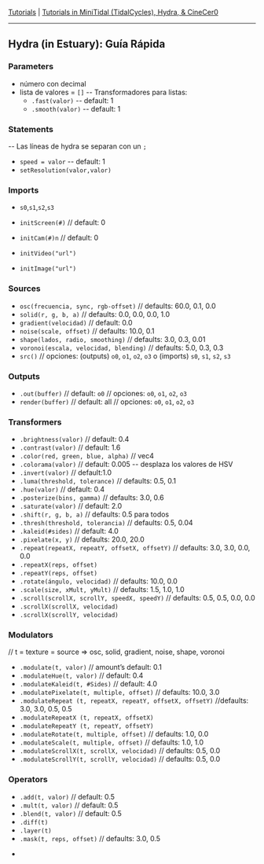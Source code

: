 
[Tutorials](../Tutorials/README.md) | [Tutorials in MiniTidal (TidalCycles), Hydra, & CineCer0](README.md)    

-------------------------------------------------------------------------------  

## Hydra (in Estuary): Guía Rápida

### Parameters
+ número con decimal
+ lista de valores = `[]`
-- Transformadores para listas:
  + `.fast(valor)` -- default: 1
  + `.smooth(valor)` -- default: 1

### Statements
-- Las líneas de hydra se separan con un `;`
+ `speed = valor` -- default: 1
+ `setResolution(valor,valor)`

### Imports

+ `s0`,`s1`,`s2`,`s3`

+ `initScreen(#)` // default: 0
+ `initCam(#)n` // default: 0
+ `initVideo("url")`
+ `initImage("url")`

### Sources

+ `osc(frecuencia, sync, rgb-offset)` // defaults: 60.0, 0.1, 0.0
+ `solid(r, g, b, a)` // defaults: 0.0, 0.0, 0.0, 1.0
+ `gradient(velocidad)` // default: 0.0
+ `noise(scale, offset)` // defaults: 10.0, 0.1
+ `shape(lados, radio, smoothing)` // defaults: 3.0, 0.3, 0.01
+ `voronoi(escala, velocidad, blending)` // defaults: 5.0, 0.3, 0.3
+ `src()` // opciones: (outputs) `o0`, `o1`, `o2`, `o3` o (imports) `s0`, `s1`, `s2`, `s3`


### Outputs
+ `.out(buffer)` // default: `o0` // opciones: `o0`, `o1`, `o2`, `o3`
+ `render(buffer)` // default: all // opciones: `o0`, `o1`, `o2`, `o3`


### Transformers
+ `.brightness(valor)` // default: 0.4
+ `.contrast(valor)` // default: 1.6
+ `.color(red, green, blue, alpha)` // vec4
+ `.colorama(valor)` // default: 0.005 -- desplaza los valores de HSV
+ `.invert(valor)` // default:1.0
+ `.luma(threshold, tolerance)` // defaults: 0.5, 0.1
+ `.hue(valor)` // default: 0.4
+ `.posterize(bins, gamma)` // defaults: 3.0, 0.6
+ `.saturate(valor)` // default: 2.0
+ `.shift(r, g, b, a)` // defaults: 0.5 para todos
+ `.thresh(threshold, tolerancia)` // defaults: 0.5, 0.04
+ `.kaleid(#sides)` // default: 4.0
+ `.pixelate(x, y)` // defaults: 20.0, 20.0
+ `.repeat(repeatX, repeatY, offsetX, offsetY)` // defaults: 3.0, 3.0, 0.0, 0.0
+ `.repeatX(reps, offset)`
+ `.repeatY(reps, offset)`
+ `.rotate(ángulo, velocidad)` // defaults: 10.0, 0.0
+ `.scale(size, xMult, yMult)` // defaults: 1.5, 1.0, 1.0
+ `.scroll(scrollX, scrollY, speedX, speedY)` // defaults: 0.5, 0.5, 0.0, 0.0
+ `.scrollX(scrollX, velocidad)`
+ `.scrollX(scrollY, velocidad)`


### Modulators

// t = texture = source => osc, solid, gradient, noise, shape, voronoi

+ `.modulate(t, valor)` // amount’s default: 0.1
+ `.modulateHue(t, valor)` // default: 0.4
+ `.modulateKaleid(t, #Sides)` // default: 4.0
+ `.modulatePixelate(t, multiple, offset)` // defaults: 10.0, 3.0
+ `.modulateRepeat (t, repeatX, repeatY, offsetX, offsetY)` //defaults: 3.0, 3.0, 0.5, 0.5
+ `.modulateRepeatX (t, repeatX, offsetX)`
+ `.modulateRepeatY (t, repeatY, offsetY)`
+ `.modulateRotate(t, multiple, offset)` // defaults: 1.0, 0.0
+ `.modulateScale(t, multiple, offset)` // defaults: 1.0, 1.0
+ `.modulateScrollX(t, scrollX, velocidad)` // defaults: 0.5, 0.0
+ `.modulateScrollY(t, scrollY, velocidad)` // defaults: 0.5, 0.0


### Operators

+ `.add(t, valor)` // default: 0.5
+ `.mult(t, valor)` // default: 0.5
+ `.blend(t, valor)` // default: 0.5
+ `.diff(t)`
+ `.layer(t)`
+ `.mask(t, reps, offset)` // defaults: 3.0, 0.5


-
